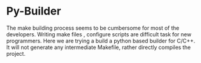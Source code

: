 Py-Builder
==========

The make building process seems to be cumbersome for most of the developers.
Writing make files , configure scripts are difficult task for new programmers.
Here we are trying a build a python based builder for C/C++. It will not
generate any intermediate Makefile, rather directly compiles the project.
